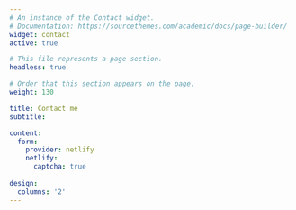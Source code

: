 ```yaml
---
# An instance of the Contact widget.
# Documentation: https://sourcethemes.com/academic/docs/page-builder/
widget: contact
active: true

# This file represents a page section.
headless: true

# Order that this section appears on the page.
weight: 130

title: Contact me
subtitle: 

content:
  form: 
    provider: netlify 
    netlify:
      captcha: true
  
design:
  columns: '2'
---
```

